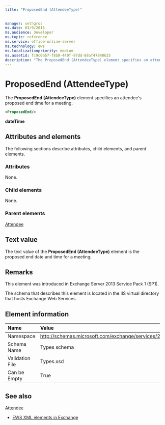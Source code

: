 ```yaml
---
title: "ProposedEnd (AttendeeType)"
 
 
manager: sethgros
ms.date: 03/9/2015
ms.audience: Developer
ms.topic: reference
ms.service: office-online-server
ms.technology: ews
ms.localizationpriority: medium
ms.assetid: fc9c0a57-f8b0-440f-97dd-88af47840625
description: "The ProposedEnd (AttendeeType) element specifies an attendee's proposed end time for a meeting."
---
```


# ProposedEnd (AttendeeType)

The **ProposedEnd (AttendeeType)** element specifies an attendee's proposed end time for a meeting. 
  
```XML
<ProposedEnd/>
```

 **dateTime**
## Attributes and elements

The following sections describe attributes, child elements, and parent elements.
  
### Attributes

None.
  
### Child elements

None.
  
### Parent elements

[Attendee](attendee.md)
  
## Text value

The text value of the **ProposedEnd (AttendeeType)** element is the proposed end date and time for a meeting. 
  
## Remarks

This element was introduced in Exchange Server 2013 Service Pack 1 (SP1).
  
The schema that describes this element is located in the IIS virtual directory that hosts Exchange Web Services.
  
## Element information

|**Name**|**Value**|
|:-----|:-----|
|Namespace  <br/> |http://schemas.microsoft.com/exchange/services/2006/types  <br/> |
|Schema Name  <br/> |Types schema  <br/> |
|Validation File  <br/> |Types.xsd  <br/> |
|Can be Empty  <br/> |True  <br/> |
   
## See also



[Attendee](attendee.md)


- [EWS XML elements in Exchange](ews-xml-elements-in-exchange.md)


